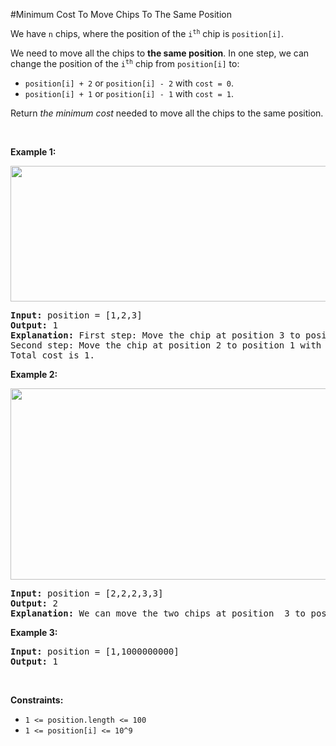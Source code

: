 #Minimum Cost To Move Chips To The Same Position
<p>We have <code>n</code> chips, where the position of the <code>i<sup>th</sup></code> chip is <code>position[i]</code>.</p>
<p>We need to move all the chips to <strong>the same position</strong>. In one step, we can change the position of the <code>i<sup>th</sup></code> chip from <code>position[i]</code> to:</p>
<ul>
<li><code>position[i] + 2</code> or <code>position[i] - 2</code> with <code>cost = 0</code>.</li>
<li><code>position[i] + 1</code> or <code>position[i] - 1</code> with <code>cost = 1</code>.</li>
</ul>
<p>Return <em>the minimum cost</em> needed to move all the chips to the same position.</p>
<p> </p>
<p><strong class="example">Example 1:</strong></p>
<img alt="" src="https://assets.leetcode.com/uploads/2020/08/15/chips_e1.jpg" style="width:750px;height:217px"/>
<pre><strong>Input:</strong> position = [1,2,3]
<strong>Output:</strong> 1
<strong>Explanation:</strong> First step: Move the chip at position 3 to position 1 with cost = 0.
Second step: Move the chip at position 2 to position 1 with cost = 1.
Total cost is 1.
</pre>
<p><strong class="example">Example 2:</strong></p>
<img alt="" src="https://assets.leetcode.com/uploads/2020/08/15/chip_e2.jpg" style="width:750px;height:306px"/>
<pre><strong>Input:</strong> position = [2,2,2,3,3]
<strong>Output:</strong> 2
<strong>Explanation:</strong> We can move the two chips at position  3 to position 2. Each move has cost = 1. The total cost = 2.
</pre>
<p><strong class="example">Example 3:</strong></p>
<pre><strong>Input:</strong> position = [1,1000000000]
<strong>Output:</strong> 1
</pre>
<p> </p>
<p><strong>Constraints:</strong></p>
<ul>
<li><code>1 &lt;= position.length &lt;= 100</code></li>
<li><code>1 &lt;= position[i] &lt;= 10^9</code></li>
</ul>
